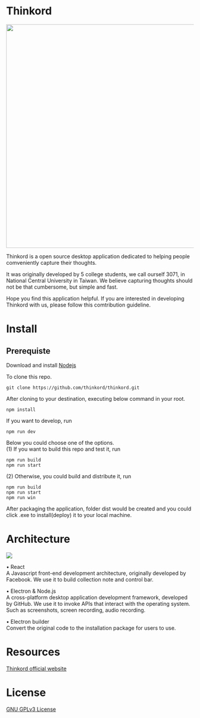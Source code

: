 # Thinkord
<img src="./app/asset/thinkord.png" width="600">

Thinkord is a open source desktop application dedicated to helping people comveniently capture their thoughts.  

It was originally developed by 5 college students, we call ourself 3071, in National Central University in Taiwan. We believe capturing thoughts should not be that cumbersome, but simple and fast.  

Hope you find this application helpful. If you are interested in developing Thinkord with us, please follow this comtribution guideline. 

# Install
## Prerequiste
Download and install <a href="https://nodejs.org/en/download/">Nodejs</a> 

To clone this repo.
```git
git clone https://github.com/thinkord/thinkord.git
```

After cloning to your destination, executing below command in your root.
```
npm install
```

If you want to develop, run
```
npm run dev
```

Below you could choose one of the options.  
(1) If you want to build this repo and test it, run 
```
npm run build
npm run start
```
(2) Otherwise, you could build and distribute it, run
```
npm run build
npm run start
npm run win
```
After packaging the application, folder dist would be created and you could click .exe to install(deploy) it to your local machine.

# Architecture
<img src="./app/asset/architecture.png">  

•	React  
    A Javascript front-end development architecture, originally developed by Facebook. We use it to build collection note and control bar. 

•	Electron & Node.js  
    A cross-platform desktop application development framework, developed by GitHub. We use it to invoke APIs that interact with the operating system. Such as screenshots, screen recording, audio recording.

•	Electron builder  
    Convert the original code to the installation package for users to use.
 

# Resources
<a href="https://h164654156465.wixsite.com/thinkord">Thinkord official website</a>

# License
<a href="https://github.com/h164654156465/thinkord/blob/master/LICENSE">GNU GPLv3 License</a>